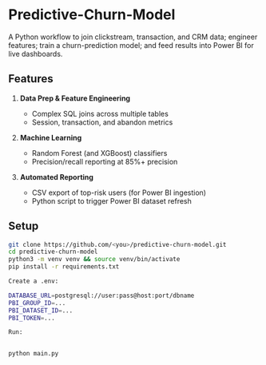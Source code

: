 # Predictive-Churn-Model

A Python workflow to join clickstream, transaction, and CRM data; engineer features; train a churn-prediction model; and feed results into Power BI for live dashboards.

## Features

1. **Data Prep & Feature Engineering**  
   - Complex SQL joins across multiple tables  
   - Session, transaction, and abandon metrics  

2. **Machine Learning**  
   - Random Forest (and XGBoost) classifiers  
   - Precision/recall reporting at 85%+ precision  

3. **Automated Reporting**  
   - CSV export of top-risk users (for Power BI ingestion)  
   - Python script to trigger Power BI dataset refresh  

## Setup

```bash
git clone https://github.com/<you>/predictive-churn-model.git
cd predictive-churn-model
python3 -m venv venv && source venv/bin/activate
pip install -r requirements.txt

Create a .env:

DATABASE_URL=postgresql://user:pass@host:port/dbname
PBI_GROUP_ID=...
PBI_DATASET_ID=...
PBI_TOKEN=...

Run:


python main.py
